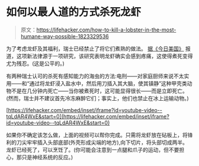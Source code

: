# 如何以最人道的方式杀死龙虾

> 原文：<https://lifehacker.com/how-to-kill-a-lobster-in-the-most-humane-way-possible-1823329536>

为了考虑龙虾及其福利，瑞士已经禁止了将它们煮熟的做法。 [据《今日美国》](https://www.usatoday.com/story/news/world/2018/02/16/new-swiss-law-pain-free-deaths-lobsters-flushing-goldfish-down-toilet-breaking-law-according-new-swi/341412002/) 报道，这项新法律源于一项研究，该研究表明龙虾确实会感到疼痛，这使得煮死变得尤为残忍。(这是公平的。)



有两种瑞士认可的杀死有感知能力的海虫的方法:电刑——对家庭厨师来说不太实用——和“通过将龙虾浸入盐水中，然后用刀插入其大脑，使其镇静”这种甲壳类动物不是在几分钟内死亡——当你被煮死时，这可能显得很长——而是立即死亡。(然而，瑞士并不建议首先冷冻麻醉它们；事实上，他们也禁止在冰上运输动物。)

 [https://lifehacker.com/embed/inset/iframe?id=youtube-video--tqLdAR4WxE&start=0](https://lifehacker.com/embed/inset/iframe?id=youtube-video--tqLdAR4WxE&start=0) 

如果你不确定该怎么做，上面的视频可以帮你完成。只需将龙虾放在砧板上，将锋利的刀尖牢牢插入头部底部(外壳形成尖端的地方),向下切片，将头部切成两半。龙虾已经死了，可以烹饪了。(你可能会注意到一点腿和爪子的运动，但不要担心，那只是神经系统的反应。)